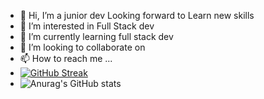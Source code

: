 - 👋 Hi, I’m a junior dev Looking forward to Learn new skills
- 👀 I’m interested in Full Stack dev
- 🌱 I’m currently learning full stack dev
- 💞️ I’m looking to collaborate on 
- 📫 How to reach me ...
- [![GitHub Streak](https://streak-stats.demolab.com/?user=monkeid)](https://git.io/streak-stats)
- ![Anurag's GitHub stats](https://github-readme-stats.vercel.app/api?username=monkeid&show_icons=true&theme=transparent)

<!---
monkeid/monkeid is a ✨ special ✨ repository because its `README.md` (this file) appears on your GitHub profile.
You can click the Preview link to take a look at your changes.
--->
